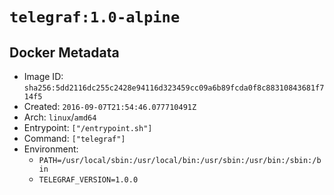 # `telegraf:1.0-alpine`

## Docker Metadata

- Image ID: `sha256:5dd2116dc255c2428e94116d323459cc09a6b89fcda0f8c88310843681f714f5`
- Created: `2016-09-07T21:54:46.077710491Z`
- Arch: `linux`/`amd64`
- Entrypoint: `["/entrypoint.sh"]`
- Command: `["telegraf"]`
- Environment:
  - `PATH=/usr/local/sbin:/usr/local/bin:/usr/sbin:/usr/bin:/sbin:/bin`
  - `TELEGRAF_VERSION=1.0.0`
